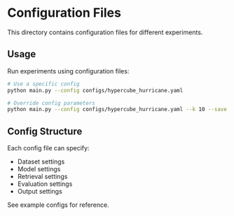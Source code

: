 # Configuration Files

This directory contains configuration files for different experiments.

## Usage

Run experiments using configuration files:

```bash
# Use a specific config
python main.py --config configs/hypercube_hurricane.yaml

# Override config parameters
python main.py --config configs/hypercube_hurricane.yaml --k 10 --save
```

## Config Structure

Each config file can specify:
- Dataset settings
- Model settings  
- Retrieval settings
- Evaluation settings
- Output settings

See example configs for reference.